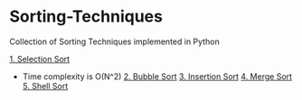 # Sorting-Techniques
Collection of Sorting Techniques implemented in Python

[1. Selection Sort](Selection_Sort.py)
- Time complexity is O(N^2)
[2. Bubble Sort](Bubble_Sort.py)
[3. Insertion Sort](Insertion_Sort.py)
[4. Merge Sort](Merge_Sort.py)
[5. Shell Sort](Shell_Sort.py)

